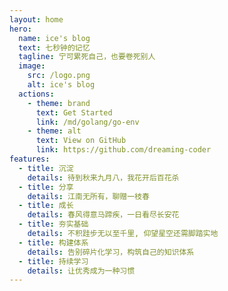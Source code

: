 ```yaml
---
layout: home
hero:
  name: ice's blog
  text: 七秒钟的记忆
  tagline: 宁可累死自己，也要卷死别人
  image:
    src: /logo.png
    alt: ice's blog
  actions:
    - theme: brand
      text: Get Started
      link: /md/golang/go-env
    - theme: alt
      text: View on GitHub
      link: https://github.com/dreaming-coder
features:
  - title: 沉淀
    details: 待到秋来九月八，我花开后百花杀
  - title: 分享
    details: 江南无所有，聊赠一枝春
  - title: 成长
    details: 春风得意马蹄疾，一日看尽长安花
  - title: 夯实基础
    details: 不积跬步无以至千里, 仰望星空还需脚踏实地
  - title: 构建体系
    details: 告别碎片化学习，构筑自己的知识体系
  - title: 持续学习
    details: 让优秀成为一种习惯
---
```

